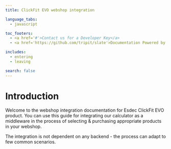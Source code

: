 ```yaml
---
title: ClickFit EVO webshop integration

language_tabs:
  - javascript

toc_footers:
  - <a href='#'>Contact us for a Developer Key</a>
  - <a href='https://github.com/tripit/slate'>Documentation Powered by Slate</a>

includes:
  - entering
  - leaving

search: false
---
```


# Introduction

Welcome to the webshop integration documentation for Esdec ClickFit EVO product. You can use this guide for integrating our calculator as a middleware in the process of selecting & purchasing appropriate products in your webshop.

The integration is not dependent on any backend - the process can adapt to few common scenarios.

